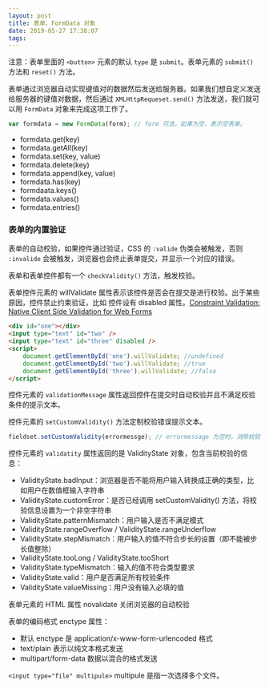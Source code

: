 ```yaml
---
layout: post
title: 表单、FormData 对象
date: 2019-05-27 17:38:07
tags:
---
```



注意：表单里面的 `<button>` 元素的默认 `type` 是 `submit`。表单元素的 `submit()` 方法和 `reset()` 方法。

表单通过浏览器自动实现键值对的数据然后发送给服务器。如果我们想自定义发送给服务器的键值对数据，然后通过 `XMLHttpRequeset.send()` 方法发送，我们就可以用 `FormData` 对象来完成这项工作了。

```js
var formdata = new FormData(form); // form 可选，如果为空，表示空表单。
```

- formdata.get(key)
- formdata.getAll(key)
- formdata.set(key, value)
- formdata.delete(key)
- formdata.append(key, value)
- formdata.has(key)
- formdaata.keys()
- formdata.values()
- formdata.entries()

### 表单的内置验证

表单的自动校验，如果控件通过验证，CSS 的 `:valide` 伪类会被触发，否则 `:invalide` 会被触发，浏览器也会终止表单提交，并显示一个对应的错误。

表单和表单控件都有一个 `checkValidity()` 方法，触发校验。

表单控件元素的 willValidate 属性表示该控件是否会在提交是进行校验。出于某些原因，控件禁止约束验证，比如 控件设有 disabled 属性。[Constraint Validation: Native Client Side Validation for Web Forms](https://www.html5rocks.com/en/tutorials/forms/constraintvalidation/#toc-willValidate)

```html
<div id="one"></div>
<input type="text" id="two" />
<input type="text" id="three" disabled />
<script>
    document.getElementById('one').willValidate; //undefined
    document.getElementById('two').willValidate; //true
    document.getElementById('three').willValidate; //false
</script>
```

控件元素的 `validationMessage` 属性返回控件在提交时自动校验并且不满足校验条件的提示文本。

控件元素的 `setCustomValidity()` 方法定制校验错误提示文本。

```js
fieldset.setCustomValidity(errormessge); // errormessage 为空时，消除校验失败的状态
```

控件元素的 `validatity`  属性返回的是 ValidityState 对象，包含当前校验的信息：

- ValidityState.badInput：浏览器是否不能将用户输入转换成正确的类型，比如用户在数值框输入字符串
- ValidityState.customError：是否已经调用 setCustomValidity() 方法，将校验信息设置为一个非空字符串
- ValidityState.patternMismatch：用户输入是否不满足模式
- ValidityState.rangeOverflow / ValidityState.rangeUnderflow
- ValidityState.stepMismatch：用户输入的值不符合步长的设置（即不能被步长值整除）
- ValidityState.tooLong / ValidityState.tooShort
- ValidityState.typeMismatch：输入的值不符合类型要求
- ValidityState.valid：用户是否满足所有校验条件
- ValidityState.valueMissing：用户没有输入必填的值

表单元素的 HTML 属性 novalidate 关闭浏览器的自动校验

表单的编码格式 enctype 属性：

- 默认 enctype 是 application/x-www-form-urlencoded 格式
- text/plain 表示以纯文本格式发送
- multipart/form-data 数据以混合的格式发送

`<input type="file" multipule>` multipule 是指一次选择多个文件。

